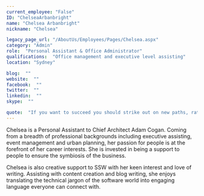 ```yaml
---
current_employee: "False"
ID: "ChelseaArbanbright"
name: "Chelsea Arbanbright"
nickname: "Chelsea"

legacy_page_url: "/AboutUs/Employees/Pages/Chelsea.aspx"
category: "Admin"
role:  "Personal Assistant & Office Administrator"
qualifications:  "Office management and executive level assisting"
location: "Sydney"

blog:  ""
website:  ""
facebook:  ""
twitter:  ""
linkedin:  ""
skype:  ""

quote:  "If you want to succeed you should strike out on new paths, rather than travel the worn paths of accepted success - John D Rockefeller"
---
```


​​​​​​​Chelsea is a Personal Assistant to Chief Architect Adam Cogan. Coming from a breadth of professional backgrounds including executive assisting, event management and urban planning, her passion for people is at the forefront of her career interests. She is invested in being a support to people to ensure the symbiosis of the business. ​  

​Chelsea is also creative support to SSW with her keen interest and love of writing. Assisting with content creation and blog writing, she enjoys translating the technical jargon of the software world into engaging language everyone can connect with.  